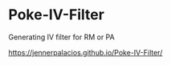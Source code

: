 # Poke-IV-Filter
Generating IV filter for RM or PA

https://jennerpalacios.github.io/Poke-IV-Filter/
